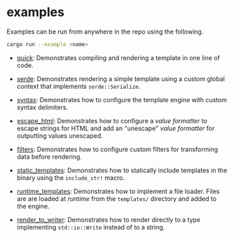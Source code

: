 # examples

Examples can be run from anywhere in the repo using the following.

```sh
cargo run --example <name>
```

- [quick](quick.rs): Demonstrates compiling and rendering a template in one line
  of code.

- [serde](serde.rs): Demonstrates rendering a simple template using a custom
  global context that implements `serde::Serialize`.

- [syntax](syntax.rs): Demonstrates how to configure the template engine with
  custom syntax delimiters.

- [escape_html](escape_html.rs): Demonstrates how to configure a _value
  formatter_ to escape strings for HTML and add an "unescape" _value formatter_
  for outputting values unescaped.

- [filters](filters.rs): Demonstrates how to configure custom filters for
  transforming data before rendering.

- [static_templates](static_templates.rs): Demonstrates how to statically
  include templates in the binary using the `include_str!` macro.

- [runtime_templates](runtime_templates.rs): Demonstrates how to implement a
  file loader. Files are are loaded at _runtime_ from the `templates/` directory
  and added to the engine.

- [render_to_writer](render_to_writer.rs): Demonstrates how to render directly
  to a type implementing `std::io::Write` instead of to a string.

